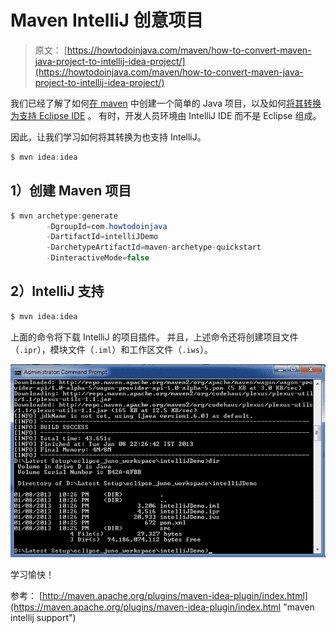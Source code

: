 # Maven IntelliJ 创意项目

> 原文： [https://howtodoinjava.com/maven/how-to-convert-maven-java-project-to-intellij-idea-project/](https://howtodoinjava.com/maven/how-to-convert-maven-java-project-to-intellij-idea-project/)

我们已经了解了如何[在 maven](//howtodoinjava.com/maven/create-a-simple-java-project-using-maven/ "Create a simple java project using maven") 中创建一个简单的 Java 项目，以及如何[将其转换为支持 Eclipse IDE](//howtodoinjava.com/maven/how-to-create-a-eclipse-web-application-using-maven/ "How to create a eclipse web application using maven") 。 有时，开发人员环境由 IntelliJ IDE 而不是 Eclipse 组成。

因此，让我们学习如何将其转换为也支持 IntelliJ。

```java
$ mvn idea:idea
```

## 1）创建 Maven 项目

```java
$ mvn archetype:generate 
		-DgroupId=com.howtodoinjava 
		-DartifactId=intelliJDemo
		-DarchetypeArtifactId=maven-archetype-quickstart 
		-DinteractiveMode=false

```

## 2）IntelliJ 支持

```java
$ mvn idea:idea

```

上面的命令将下载 IntelliJ 的项目插件。 并且，上述命令还将创建项目文件（`.ipr`），模块文件（`.iml`）和工作区文件（`.iws`）。

![maven_intellij](img/b8923988c4bdee0266f151df44a7918a.png)

学习愉快！

参考： [http://maven.apache.org/plugins/maven-idea-plugin/index.html](https://maven.apache.org/plugins/maven-idea-plugin/index.html "maven intellij support")